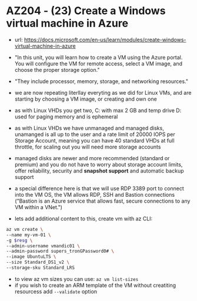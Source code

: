 # AZ204 - (23) Create a Windows virtual machine in Azure

- url: <https://docs.microsoft.com/en-us/learn/modules/create-windows-virtual-machine-in-azure>
- "In this unit, you will learn how to create a VM using the Azure portal. You will configure the VM for remote access, select a VM image, and choose the proper storage option."
- "They include processor, memory, storage, and networking resources."
- we are now repeating literllay everyting as we did for Linux VMs, and are starting by choosing a VM image, or creating and own one
- as with Linux VHDs you get two, C: with max 2 GB and temp drive D: used for paging memory and is ephemeral
- as with Linux VHDs we have unmanaged and managed disks, unamanged is all up to the user and a rate limit of 20000 IOPS per Storage Account, meaning you can have 40 standard VHDs at full throttle, for scaling out you will need more storage accounts
- managed disks are newer and more recommended (standard or premium) and you do not have to worry about storage account limits, offer reliability, security and **snapshot support** and automatic backup support
- a special difference here is that we will use RDP 3389 port to connect into the VM OS, the VM allows RDP, SSH and Bastion connections ("Bastion is an Azure service that allows fast, secure connections to any VM within a VNet.")

- lets add additional content to this, create vm with az CLI:

```bash
az vm create \
--name my-vm-01 \
-g $resg \
--admin-username vmandic01 \
--admin-password supers_tronGPassword0# \
--image UbuntuLTS \
--size Standard_DS1_v2 \
--storage-sku Standard_LRS
```

- to view az vm sizes you can use: `az vm list-sizes`
- if you wish to create an ARM template of the VM without creatiting resourcess add `--validate` option
